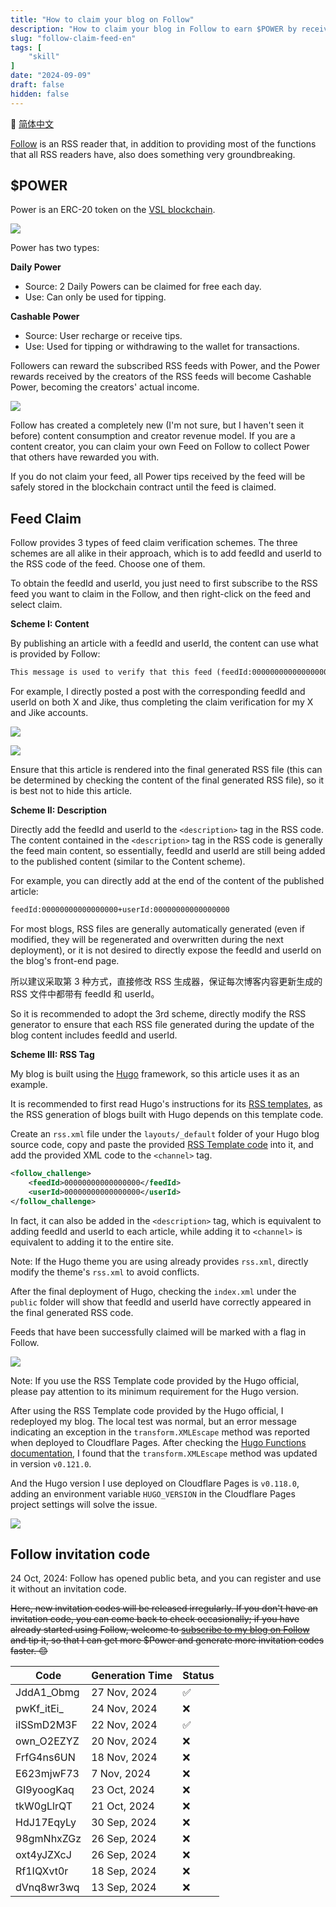 ```yaml
---
title: "How to claim your blog on Follow"
description: "How to claim your blog in Follow to earn $POWER by receiving tips from others, taking a static blog deployed with the Hugo framework as an example."
slug: "follow-claim-feed-en"
tags: [
    "skill"
]
date: "2024-09-09"
draft: false
hidden: false
---
```


🔄 [简体中文](/p/follow-claim-feed/)

[Follow](https://github.com/RSSNext/Follow) is an RSS reader that, in addition to providing most of the functions that all RSS readers have, also does something very groundbreaking.

## $POWER

Power is an ERC-20 token on the [VSL blockchain](https://scan.rss3.io/token/0xE06Af68F0c9e819513a6CD083EF6848E76C28CD8).

![](../follow-claim-feed/image.png)

Power has two types:

**Daily Power**

- Source: 2 Daily Powers can be claimed for free each day.
- Use: Can only be used for tipping.

**Cashable Power**

- Source: User recharge or receive tips.
- Use: Used for tipping or withdrawing to the wallet for transactions.

Followers can reward the subscribed RSS feeds with Power, and the Power rewards received by the creators of the RSS feeds will become Cashable Power, becoming the creators' actual income.

![](../follow-claim-feed/image-1.png)

Follow has created a completely new (I'm not sure, but I haven't seen it before) content consumption and creator revenue model. If you are a content creator, you can claim your own Feed on Follow to collect Power that others have rewarded you with.

If you do not claim your feed, all Power tips received by the feed will be safely stored in the blockchain contract until the feed is claimed.

## Feed Claim

Follow provides 3 types of feed claim verification schemes. The three schemes are all alike in their approach, which is to add feedId and userId to the RSS code of the feed. Choose one of them.

To obtain the feedId and userId, you just need to first subscribe to the RSS feed you want to claim in the Follow, and then right-click on the feed and select claim.

**Scheme I: Content**

By publishing an article with a feedId and userId, the content can use what is provided by Follow:

```markdown
This message is used to verify that this feed (feedId:00000000000000000) belongs to me (userId:00000000000000000). Join me in enjoying RSS on the next generation information browser https://follow.is.
```

For example, I directly posted a post with the corresponding feedId and userId on both X and Jike, thus completing the claim verification for my X and Jike accounts.

![](../follow-claim-feed/image-3.png)

![](../follow-claim-feed/image-5.png)

Ensure that this article is rendered into the final generated RSS file (this can be determined by checking the content of the final generated RSS file), so it is best not to hide this article.

**Scheme II: Description**

Directly add the feedId and userId to the `<description>` tag in the RSS code. The content contained in the `<description>` tag in the RSS code is generally the feed main content, so essentially, feedId and userId are still being added to the published content (similar to the Content scheme).

For example, you can directly add at the end of the content of the published article:

```markdown
feedId:00000000000000000+userId:00000000000000000
```

For most blogs, RSS files are generally automatically generated (even if modified, they will be regenerated and overwritten during the next deployment), or it is not desired to directly expose the feedId and userId on the blog's front-end page.

所以建议采取第 3 种方式，直接修改 RSS 生成器，保证每次博客内容更新生成的 RSS 文件中都带有 feedId 和 userId。

So it is recommended to adopt the 3rd scheme, directly modify the RSS generator to ensure that each RSS file generated during the update of the blog content includes feedId and userId.

**Scheme III: RSS Tag**

My blog is built using the [Hugo](https://gohugo.io/) framework, so this article uses it as an example.

It is recommended to first read Hugo's instructions for its [RSS templates](https://gohugo.io/templates/rss/), as the RSS generation of blogs built with Hugo depends on this template code.

Create an `rss.xml` file under the `layouts/_default` folder of your Hugo blog source code, copy and paste the provided [RSS Template code](https://github.com/gohugoio/hugo/blob/master/tpl/tplimpl/embedded/templates/_default/rss.xml) into it, and add the provided XML code to the `<channel>` tag.

```xml
<follow_challenge>
    <feedId>00000000000000000</feedId>
    <userId>00000000000000000</userId>
</follow_challenge>
```

In fact, it can also be added in the `<description>` tag, which is equivalent to adding feedId and userId to each article, while adding it to `<channel>` is equivalent to adding it to the entire site.

Note: If the Hugo theme you are using already provides `rss.xml`, directly modify the theme's `rss.xml` to avoid conflicts.

After the final deployment of Hugo, checking the `index.xml` under the `public` folder will show that feedId and userId have correctly appeared in the final generated RSS code.

Feeds that have been successfully claimed will be marked with a flag in Follow.

![](../follow-claim-feed/image-4.png)

Note: If you use the RSS Template code provided by the Hugo official, please pay attention to its minimum requirement for the Hugo version.

After using the RSS Template code provided by the Hugo official, I redeployed my blog. The local test was normal, but an error message indicating an exception in the `transform.XMLEscape` method was reported when deployed to Cloudflare Pages. After checking the [Hugo Functions documentation](https://gohugo.io/functions/), I found that the `transform.XMLEscape` method was updated in version `v0.121.0`.

And the Hugo version I use deployed on Cloudflare Pages is `v0.118.0`, adding an environment variable `HUGO_VERSION` in the Cloudflare Pages project settings will solve the issue.

![](../follow-claim-feed/image-2.png)

## Follow invitation code

24 Oct, 2024: Follow has opened public beta, and you can register and use it without an invitation code.

~~Here, new invitation codes will be released irregularly. If you don't have an invitation code, you can come back to check occasionally; if you have already started using Follow, welcome to [subscribe to my blog on Follow](https://app.follow.is/list/60574567261826048) and tip it, so that I can get more $Power and generate more invitation codes faster. 😊~~

| **Code** | **Generation Time** | **Status** |
| - | -  | - |
| JddA1_Obmg | 27 Nov, 2024 | ✅ |
| pwKf_itEi_ | 24 Nov, 2024 | ❌ |
| iISSmD2M3F | 22 Nov, 2024 | ✅ |
| own_O2EZYZ | 20 Nov, 2024 | ❌ |
| FrfG4ns6UN | 18 Nov, 2024 | ❌ |
| E623mjwF73 | 7 Nov, 2024 | ❌ |
| GI9yoogKaq | 23 Oct, 2024 | ❌ |
| tkW0gLlrQT | 21 Oct, 2024 | ❌ |
| HdJ17EqyLy | 30 Sep, 2024 | ❌ |
| 98gmNhxZGz | 26 Sep, 2024 | ❌ |
| oxt4yJZXcJ | 26 Sep, 2024 | ❌ |
| Rf1IQXvt0r | 18 Sep, 2024 | ❌ |
| dVnq8wr3wq | 13 Sep, 2024 | ❌ |